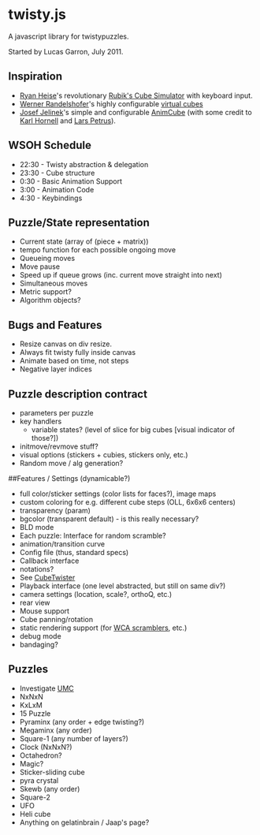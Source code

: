 # twisty.js

A javascript library for twistypuzzles.

Started by Lucas Garron, July 2011.


## Inspiration
- [Ryan Heise](http://www.ryanheise.com/)'s revolutionary [Rubik's Cube Simulator](http://www.ryanheise.com/cube/speed.html) with keyboard input.
- [Werner Randelshofer](http://randelshofer.ch/)'s highly configurable [virtual cubes](http://randelshofer.ch/rubik/index.html)
- [Josef Jelinek](http://rubikscube.info/)'s simple and configurable [AnimCube](http://software.rubikscube.info/AnimCube/) (with some credit to [Karl Hornell](http://www.javaonthebrain.com/java/rubik/) and [Lars Petrus](http://lar5.com/cube/)).


## WSOH Schedule

- 22:30 - Twisty abstraction & delegation
- 23:30 - Cube structure
- 0:30 - Basic Animation Support
- 3:00 - Animation Code
- 4:30 - Keybindings


## Puzzle/State representation

- Current state (array of (piece + matrix))
- tempo function for each possible ongoing move
- Queueing moves
- Move pause
- Speed up if queue grows (inc. current move straight into next)
- Simultaneous moves
- Metric support?
- Algorithm objects?


## Bugs and Features
- Resize canvas on div resize.
- Always fit twisty fully inside canvas
- Animate based on time, not steps
- Negative layer indices


## Puzzle description contract

- parameters per puzzle
- key handlers
  - variable states? (level of slice for big cubes [visual indicator of those?])
- initmove/revmove stuff?
- visual options (stickers + cubies, stickers only, etc.)
- Random move / alg generation?


##Features / Settings (dynamicable?)

- full color/sticker settings (color lists for faces?), image maps
- custom coloring for e.g. different cube steps (OLL, 6x6x6 centers)
- transparency (param)
- bgcolor (transparent default) - is this really necessary?
- BLD mode
- Each puzzle: Interface for random scramble?
- animation/transition curve
- Config file (thus, standard specs)
- Callback interface
- notations?
- See [CubeTwister](http://randelshofer.ch/cubetwister/doc/cubetwister-complete-guide.html)
- Playback interface (one level abstracted, but still on same div?)
- camera settings (location, scale?, orthoQ, etc.)
- rear view
- Mouse support
- Cube panning/rotation
- static rendering support (for [WCA scramblers](http://www.worldcubeassociation.org/regulations/#scrambling), etc.)
- debug mode
- bandaging?


## Puzzles

- Investigate [UMC](http://www.ultimatemagiccube.com/)
- NxNxN
- KxLxM
- 15 Puzzle
- Pyraminx (any order + edge twisting?)
- Megaminx (any order)
- Square-1 (any number of layers?)
- Clock (NxNxN?)
- Octahedron?
- Magic?
- Sticker-sliding cube
- pyra crystal
- Skewb (any order)
- Square-2
- UFO
- Heli cube
- Anything on gelatinbrain / Jaap's page?